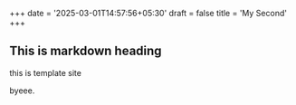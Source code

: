 +++
date = '2025-03-01T14:57:56+05:30'
draft = false
title = 'My Second'
+++
## This is markdown heading

this is template site

byeee.
